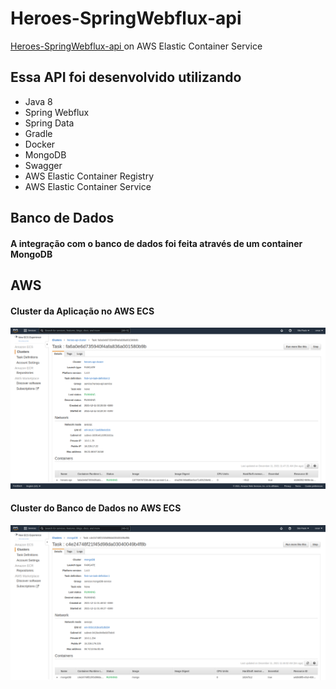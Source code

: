 # Heroes-SpringWebflux-api

[Heroes-SpringWebflux-api ](http://18.228.17.22:8080/webjars/swagger-ui/index.html?configUrl=/v3/api-docs/swagger-config#/) on AWS Elastic Container Service 

## Essa API foi desenvolvido utilizando

* Java 8
* Spring Webflux
* Spring Data
* Gradle
* Docker
* MongoDB
* Swagger
* AWS Elastic Container Registry
* AWS Elastic Container Service

## Banco de Dados

#### A integração com o banco de dados foi feita através de um container MongoDB

## AWS

#### Cluster da Aplicação no AWS ECS

![.](./heroes-api-aws.png)

#### Cluster do Banco de Dados no AWS ECS

![.](./mongo-aws.png)
